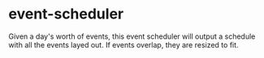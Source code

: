 event-scheduler
===============
Given a day's worth of events, this event scheduler will output a schedule with all the events layed out. If events overlap, they are resized to fit.
